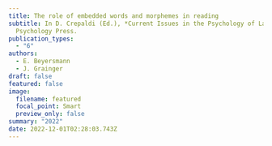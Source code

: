 ```yaml
---
title: The role of embedded words and morphemes in reading
subtitle: In D. Crepaldi (Ed.), *Current Issues in the Psychology of Language*.
  Psychology Press.
publication_types:
  - "6"
authors:
  - E. Beyersmann
  - J. Grainger
draft: false
featured: false
image:
  filename: featured
  focal_point: Smart
  preview_only: false
summary: "2022"
date: 2022-12-01T02:28:03.743Z
---
```

